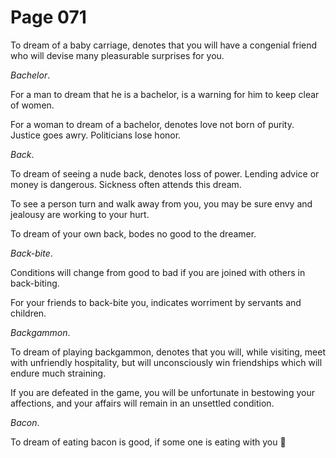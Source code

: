 # Page 071
To dream of a baby carriage, denotes that you will have a congenial
friend who will devise many pleasurable surprises for you.


_Bachelor_.


For a man to dream that he is a bachelor, is a warning for him
to keep clear of women.


For a woman to dream of a bachelor, denotes love not born of purity.
Justice goes awry. Politicians lose honor.


_Back_.


To dream of seeing a nude back, denotes loss of power.
Lending advice or money is dangerous. Sickness often
attends this dream.


To see a person turn and walk away from you, you may be sure envy
and jealousy are working to your hurt.


To dream of your own back, bodes no good to the dreamer.


_Back-bite_.


Conditions will change from good to bad if you are joined
with others in back-biting.


For your friends to back-bite you, indicates worriment by
servants and children.


_Backgammon_.


To dream of playing backgammon, denotes that you will, while visiting,
meet with unfriendly hospitality, but will unconsciously win friendships
which will endure much straining.


If you are defeated in the game, you will be unfortunate in bestowing
your affections, and your affairs will remain in an unsettled condition.


_Bacon_.


To dream of eating bacon is good, if some one is eating with you
